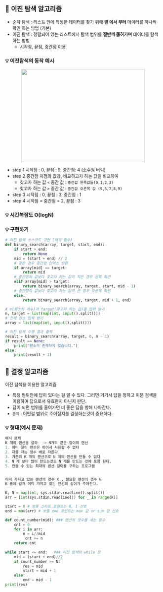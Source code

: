 
## 📌 이진 탐색 알고리즘
- 순차 탐색 : 리스트 안에 특정한 데이터를 찾기 위해 **앞 에서 부터** 데이터를 하나씩 확인 하는 방법 (기본)
- 이진 탐색 : 정렬되어 있는 리스트에서 탐색 범위를 **절반씩 좁혀가며** 데이터를 탐색하는 방법
  - 시작점, 끝점, 중간점 이용

### 💡 이진탐색의 동작 예시
<p align='center'><img src="https://user-images.githubusercontent.com/118495946/214482744-ea5e97b6-f729-4f6d-bafe-57762d07ee94.jpeg" width="400" height="300"/></p>


- step 1 시작점 : 0, 끝점 : 9, 중간점: 4 (소수점 버림)
- step 2 중간점 지점의 값과, 비교하고자 하는 값을 비교하여
  - 찾고자 하는 값 `<` 중간 값 : `중간값 왼쪽값들(0,1,2,3)`
  - 찾고자 하는 값 `>` 중간 값 : `중간값 오른쪽 값 (5,6,7,8,9)`
- step 3 시작점 : 0, 끝점 : 3, 중간점 : 1
- step 4 시작점 = 중간점 = 2, 끝점 : 3
### 💡 시간복잡도 O(logN)

### 💡 구현하기

```python 
# 이진 탐색 소스코드 구현 (재귀 함수)
def binary_search(array, target, start, end):
    if start > end:
        return None
    mid = (start + end) // 2
    # 찾은 경우 중간점 인덱스 반환
    if array[mid] == target:
        return mid
    # 중간점의 값보다 찾고자 하는 값이 작은 경우 왼쪽 확인
    elif array[mid] > target:
        return binary_search(array, target, start, mid - 1)
    # 중간점의 값보다 찾고자 하는 값이 큰 경우 오른쪽 확인
    else:
        return binary_search(array, target, mid + 1, end)

# n(원소의 개수)과 target(찾고자 하는 값)을 입력 받기
n, target = list(map(int, input().split()))
# 전체 원소 입력 받기
array = list(map(int, input().split()))

# 이진 탐색 수행 결과 출력
result = binary_search(array, target, 0, n - 1)
if result == None:
    print("원소가 존재하지 않습니다.")
else:
    print(result + 1)
```

## 📌 결정 알고리즘
이진 탐색을 이용한 알고리즘
- 특정 범위안에 답이 있다는 걸 알 수 있다. 그러면 거기서 답을 정하고 이분 검색을 이용하여 답으로서 유효한지 아닌지 판단.
- 답이 되면 범위를 줄여가면 더 좋은 답을 향해 나아간다.
- `문제` : 어떤걸 범위로 주어질지를 결정하는것이 중요하다.

### 💡 형태(예시 문제)
```python
예시 문제
K 개의 랜선을 잘라  -> N개의 같은 길이의 랜선
1. 이미 잘린 랜선은 이어서 사용할 수 없다
2. 자를 때는 정수 배로 자른다
3. 기존의 K 개의 랜선으로 N 개의 랜선을 만들 수 없다
4. N 개 보다 많이 만드는것도 N 개를 만드는 것에 포함 된다.
5. 만들 수 있는 최대의 랜선 길이를 구하는 프로그램


이미 가지고 있는 랜선의 갯수 K , 필요한 랜선의 갯수 N
K 줄에 걸쳐 이미 가지고 있는 랜선의 길이가 주어진다. 
```


```python
K, N = map(int, sys.stdin.readline().split())
arr = [int(sys.stdin.readline()) for _ in range(K)]

start = 0 # 보통 스타트 포인트는 0, 1 선호
end = max(arr) # 보통 end 포인트는 max 값 or sum 값 선호

def count_number(mid): ### 랜선의 갯수를 세는 함수
    cnt = 0
    for i in arr:
        n = i//mid
         cnt += n
    return cnt
         
while start <= end:   ### 이진 탐색의 while 문
    mid = (start + end)//2  
    if count_number >= N:
        res = mid
        start = mid + 1
    else:
        end = mid - 1
print(res)
```

